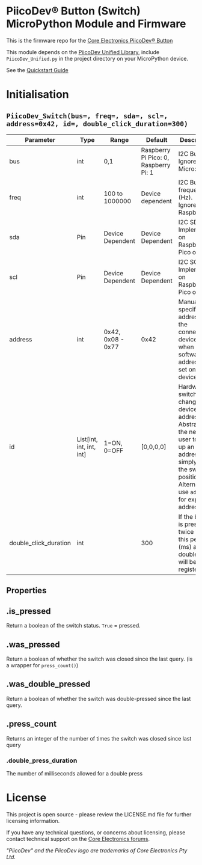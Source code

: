 # PiicoDev® Button (Switch) MicroPython Module and Firmware

This is the firmware repo for the [Core Electronics PiicoDev® Button](https://core-electronics.com.au/catalog/product/view/sku/CE08500)

This module depends on the [PiicoDev Unified Library](https://github.com/CoreElectronics/CE-PiicoDev-Unified), include `PiicoDev_Unified.py` in the project directory on your MicroPython device.

See the [Quickstart Guide](https://piico.dev/p21)

 # Initialisation
 
## `PiicoDev_Switch(bus=, freq=, sda=, scl=, address=0x42, id=, double_click_duration=300)`
| Parameter             | Type                     | Range             | Default                               | Description                                                                                                                                                                            |
| --------------------- | ------------------------ | ----------------- | ------------------------------------- | -------------------------------------------------------------------------------------------------------------------------------------------------------------------------------------- |
| bus                   | int                      | 0,1               | Raspberry Pi Pico: 0, Raspberry Pi: 1 | I2C Bus.  Ignored on Micro:bit                                                                                                                                                         |
| freq                  | int                      | 100 to 1000000    | Device dependent                      | I2C Bus frequency (Hz).  Ignored on Raspberry Pi                                                                                                                                       |
| sda                   | Pin                      | Device Dependent  | Device Dependent                      | I2C SDA Pin. Implemented on Raspberry Pi Pico only                                                                                                                                     |
| scl                   | Pin                      | Device Dependent  | Device Dependent                      | I2C SCL Pin. Implemented on Raspberry Pi Pico only                                                                                                                                     |
| address               | int                      | 0x42, 0x08 - 0x77 | 0x42                                  | Manually specify the address of the connected device. For when a software address is set on the device.                                                                                |
| id                    | List[int, int, int, int] | 1=ON, 0=OFF       | [0,0,0,0]                             | Hardware switches change the device address - Abstracts the need for user to look up an address, simply input the switch positions. Alternatively, use `address` for explicit address. |
| double_click_duration | int                      |                   | 300                                   | If the button is pressed twice within this period (ms) a double-click will be registered                                                                                               |

## Properties

 ## .is_pressed
 Return a boolean of the switch status. `True` = pressed.

 ## .was_pressed
 Return a boolean of whether the switch was closed since the last query.
 (is a wrapper for `press_count()`)

 ## .was_double_pressed
Return a boolean of whether the switch was double-pressed since the last query.

## .press_count
Returns an integer of the number of times the switch was closed since last query

### .double_press_duration
The number of milliseconds allowed for a double press

# License
This project is open source - please review the LICENSE.md file for further licensing information.

If you have any technical questions, or concerns about licensing, please contact technical support on the [Core Electronics forums](https://forum.core-electronics.com.au/).

*\"PiicoDev\" and the PiicoDev logo are trademarks of Core Electronics Pty Ltd.*
